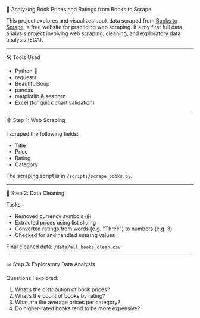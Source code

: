 📘 Analyzing Book Prices and Ratings from Books to Scrape

This project explores and visualizes book data scraped from [Books to Scrape](http://books.toscrape.com), a free website for practicing web scraping. It's my first full data analysis project involving web scraping, cleaning, and exploratory data analysis (EDA).

---

🛠️ Tools Used
- Python 🐍
- requests
- BeautifulSoup
- pandas
- matplotlib & seaborn
- Excel (for quick chart validation)

---

🕸️ Step 1: Web Scraping

I scraped the following fields:
- Title
- Price
- Rating
- Category

The scraping script is in `/scripts/scrape_books.py`.

---

🧼 Step 2: Data Cleaning

Tasks:
- Removed currency symbols (`£`)
- Extracted prices using list slicing
- Converted ratings from words (e.g. "Three") to numbers (e.g. 3)
- Checked for and handled missing values

Final cleaned data: `/data/all_books_clean.csv`

---

📊 Step 3: Exploratory Data Analysis

Questions I explored:
1. What’s the distribution of book prices?
2. What’s the count of books by rating?
3. What are the average prices per category?
4. Do higher-rated books tend to be more expensive?





